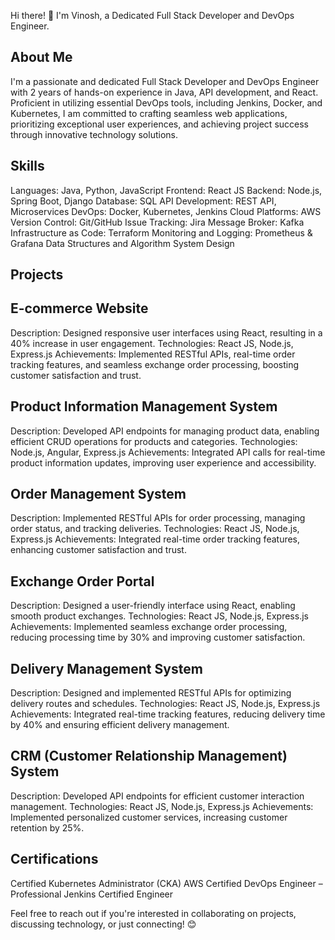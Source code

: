 Hi there! 👋 I'm Vinosh, a Dedicated Full Stack Developer and DevOps Engineer.

## About Me
I'm a passionate and dedicated Full Stack Developer and DevOps Engineer with 2 years of hands-on experience in Java, API development, and React. Proficient in utilizing essential DevOps tools, including Jenkins, Docker, and Kubernetes, I am committed to crafting seamless web applications, prioritizing exceptional user experiences, and achieving project success through innovative technology solutions.

## Skills
Languages: Java, Python, JavaScript
Frontend: React JS
Backend: Node.js, Spring Boot, Django
Database: SQL
API Development: REST API, Microservices
DevOps: Docker, Kubernetes, Jenkins
Cloud Platforms: AWS
Version Control: Git/GitHub
Issue Tracking: Jira
Message Broker: Kafka
Infrastructure as Code: Terraform
Monitoring and Logging: Prometheus & Grafana
Data Structures and Algorithm
System Design

## Projects
## E-commerce Website 
Description: Designed responsive user interfaces using React, resulting in a 40% increase in user engagement.
Technologies: React JS, Node.js, Express.js
Achievements: Implemented RESTful APIs, real-time order tracking features, and seamless exchange order processing, boosting customer satisfaction and trust.

## Product Information Management System
Description: Developed API endpoints for managing product data, enabling efficient CRUD operations for products and categories.
Technologies: Node.js, Angular, Express.js
Achievements: Integrated API calls for real-time product information updates, improving user experience and accessibility.

## Order Management System
Description: Implemented RESTful APIs for order processing, managing order status, and tracking deliveries.
Technologies: React JS, Node.js, Express.js
Achievements: Integrated real-time order tracking features, enhancing customer satisfaction and trust.

## Exchange Order Portal
Description: Designed a user-friendly interface using React, enabling smooth product exchanges.
Technologies: React JS, Node.js, Express.js
Achievements: Implemented seamless exchange order processing, reducing processing time by 30% and improving customer satisfaction.

## Delivery Management System
Description: Designed and implemented RESTful APIs for optimizing delivery routes and schedules.
Technologies: React JS, Node.js, Express.js
Achievements: Integrated real-time tracking features, reducing delivery time by 40% and ensuring efficient delivery management.

## CRM (Customer Relationship Management) System
Description: Developed API endpoints for efficient customer interaction management.
Technologies: React JS, Node.js, Express.js
Achievements: Implemented personalized customer services, increasing customer retention by 25%.

## Certifications
Certified Kubernetes Administrator (CKA)
AWS Certified DevOps Engineer – Professional
Jenkins Certified Engineer

Feel free to reach out if you're interested in collaborating on projects, discussing technology, or just connecting! 😊






<!--
**vinoshg/vinoshg** is a ✨ _special_ ✨ repository because its `README.md` (this file) appears on your GitHub profile.

Here are some ideas to get you started:

- 🔭 I’m currently working on ...
- 🌱 I’m currently learning ...
- 👯 I’m looking to collaborate on ...
- 🤔 I’m looking for help with ...
- 💬 Ask me about ...
- 📫 How to reach me: ...
- 😄 Pronouns: ...
- ⚡ Fun fact: ...
-->
